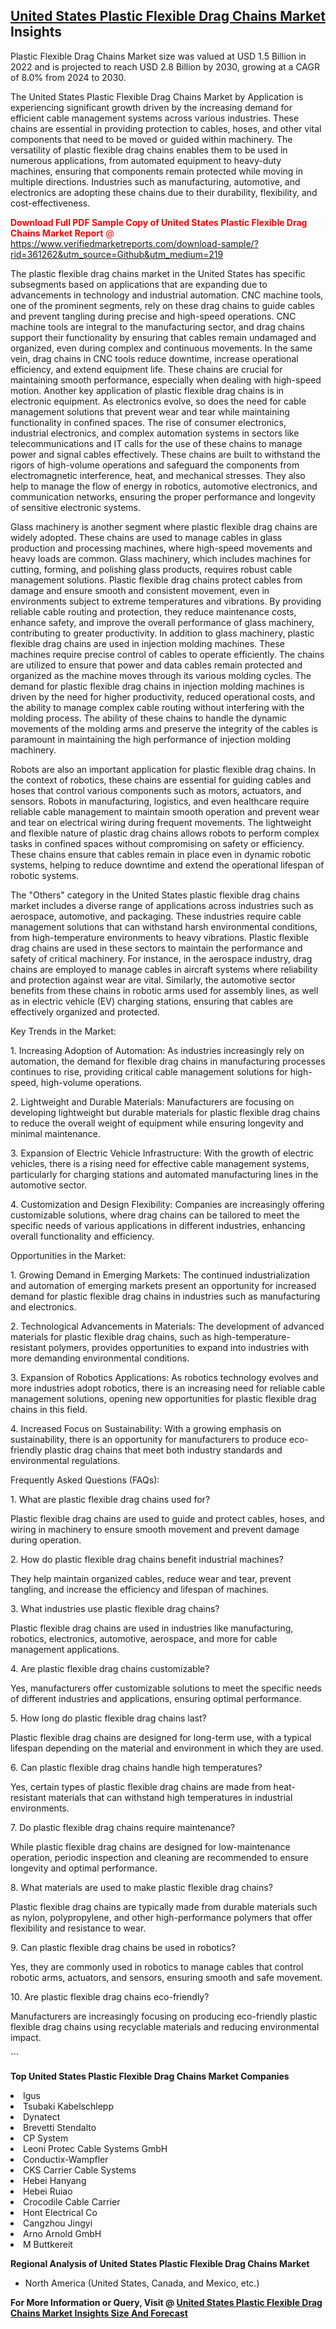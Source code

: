 <h2><a href="https://www.verifiedmarketreports.com/download-sample/?rid=361262&amp;utm_source=Github&amp;utm_medium=219" target="_blank">United States Plastic Flexible Drag Chains Market</a> Insights</h2><p>Plastic Flexible Drag Chains Market size was valued at USD 1.5 Billion in 2022 and is projected to reach USD 2.8 Billion by 2030, growing at a CAGR of 8.0% from 2024 to 2030.</p><p> <p>The United States Plastic Flexible Drag Chains Market by Application is experiencing significant growth driven by the increasing demand for efficient cable management systems across various industries. These chains are essential in providing protection to cables, hoses, and other vital components that need to be moved or guided within machinery. The versatility of plastic flexible drag chains enables them to be used in numerous applications, from automated equipment to heavy-duty machines, ensuring that components remain protected while moving in multiple directions. Industries such as manufacturing, automotive, and electronics are adopting these chains due to their durability, flexibility, and cost-effectiveness. <p><span class=""><span style="color: #ff0000;"><strong>Download Full PDF Sample Copy of United States Plastic Flexible Drag Chains Market Report</strong> @ </span><a href="https://www.verifiedmarketreports.com/download-sample/?rid=361262&amp;utm_source=Github&amp;utm_medium=219" target="_blank">https://www.verifiedmarketreports.com/download-sample/?rid=361262&amp;utm_source=Github&amp;utm_medium=219</a></span></p> </p> <p>The plastic flexible drag chains market in the United States has specific subsegments based on applications that are expanding due to advancements in technology and industrial automation. CNC machine tools, one of the prominent segments, rely on these drag chains to guide cables and prevent tangling during precise and high-speed operations. CNC machine tools are integral to the manufacturing sector, and drag chains support their functionality by ensuring that cables remain undamaged and organized, even during complex and continuous movements. In the same vein, drag chains in CNC tools reduce downtime, increase operational efficiency, and extend equipment life. These chains are crucial for maintaining smooth performance, especially when dealing with high-speed motion. Another key application of plastic flexible drag chains is in electronic equipment. As electronics evolve, so does the need for cable management solutions that prevent wear and tear while maintaining functionality in confined spaces. The rise of consumer electronics, industrial electronics, and complex automation systems in sectors like telecommunications and IT calls for the use of these chains to manage power and signal cables effectively. These chains are built to withstand the rigors of high-volume operations and safeguard the components from electromagnetic interference, heat, and mechanical stresses. They also help to manage the flow of energy in robotics, automotive electronics, and communication networks, ensuring the proper performance and longevity of sensitive electronic systems. <p>Glass machinery is another segment where plastic flexible drag chains are widely adopted. These chains are used to manage cables in glass production and processing machines, where high-speed movements and heavy loads are common. Glass machinery, which includes machines for cutting, forming, and polishing glass products, requires robust cable management solutions. Plastic flexible drag chains protect cables from damage and ensure smooth and consistent movement, even in environments subject to extreme temperatures and vibrations. By providing reliable cable routing and protection, they reduce maintenance costs, enhance safety, and improve the overall performance of glass machinery, contributing to greater productivity. In addition to glass machinery, plastic flexible drag chains are used in injection molding machines. These machines require precise control of cables to operate efficiently. The chains are utilized to ensure that power and data cables remain protected and organized as the machine moves through its various molding cycles. The demand for plastic flexible drag chains in injection molding machines is driven by the need for higher productivity, reduced operational costs, and the ability to manage complex cable routing without interfering with the molding process. The ability of these chains to handle the dynamic movements of the molding arms and preserve the integrity of the cables is paramount in maintaining the high performance of injection molding machinery. <p>Robots are also an important application for plastic flexible drag chains. In the context of robotics, these chains are essential for guiding cables and hoses that control various components such as motors, actuators, and sensors. Robots in manufacturing, logistics, and even healthcare require reliable cable management to maintain smooth operation and prevent wear and tear on electrical wiring during frequent movements. The lightweight and flexible nature of plastic drag chains allows robots to perform complex tasks in confined spaces without compromising on safety or efficiency. These chains ensure that cables remain in place even in dynamic robotic systems, helping to reduce downtime and extend the operational lifespan of robotic systems. <p>The "Others" category in the United States plastic flexible drag chains market includes a diverse range of applications across industries such as aerospace, automotive, and packaging. These industries require cable management solutions that can withstand harsh environmental conditions, from high-temperature environments to heavy vibrations. Plastic flexible drag chains are used in these sectors to maintain the performance and safety of critical machinery. For instance, in the aerospace industry, drag chains are employed to manage cables in aircraft systems where reliability and protection against wear are vital. Similarly, the automotive sector benefits from these chains in robotic arms used for assembly lines, as well as in electric vehicle (EV) charging stations, ensuring that cables are effectively organized and protected. <p>Key Trends in the Market:</p> <p>1. Increasing Adoption of Automation: As industries increasingly rely on automation, the demand for flexible drag chains in manufacturing processes continues to rise, providing critical cable management solutions for high-speed, high-volume operations.</p> <p>2. Lightweight and Durable Materials: Manufacturers are focusing on developing lightweight but durable materials for plastic flexible drag chains to reduce the overall weight of equipment while ensuring longevity and minimal maintenance.</p> <p>3. Expansion of Electric Vehicle Infrastructure: With the growth of electric vehicles, there is a rising need for effective cable management systems, particularly for charging stations and automated manufacturing lines in the automotive sector.</p> <p>4. Customization and Design Flexibility: Companies are increasingly offering customizable solutions, where drag chains can be tailored to meet the specific needs of various applications in different industries, enhancing overall functionality and efficiency.</p> <p>Opportunities in the Market:</p> <p>1. Growing Demand in Emerging Markets: The continued industrialization and automation of emerging markets present an opportunity for increased demand for plastic flexible drag chains in industries such as manufacturing and electronics.</p> <p>2. Technological Advancements in Materials: The development of advanced materials for plastic flexible drag chains, such as high-temperature-resistant polymers, provides opportunities to expand into industries with more demanding environmental conditions.</p> <p>3. Expansion of Robotics Applications: As robotics technology evolves and more industries adopt robotics, there is an increasing need for reliable cable management solutions, opening new opportunities for plastic flexible drag chains in this field.</p> <p>4. Increased Focus on Sustainability: With a growing emphasis on sustainability, there is an opportunity for manufacturers to produce eco-friendly plastic drag chains that meet both industry standards and environmental regulations.</p> <p>Frequently Asked Questions (FAQs):</p> <p>1. What are plastic flexible drag chains used for?</p> <p>Plastic flexible drag chains are used to guide and protect cables, hoses, and wiring in machinery to ensure smooth movement and prevent damage during operation.</p> <p>2. How do plastic flexible drag chains benefit industrial machines?</p> <p>They help maintain organized cables, reduce wear and tear, prevent tangling, and increase the efficiency and lifespan of machines.</p> <p>3. What industries use plastic flexible drag chains?</p> <p>Plastic flexible drag chains are used in industries like manufacturing, robotics, electronics, automotive, aerospace, and more for cable management applications.</p> <p>4. Are plastic flexible drag chains customizable?</p> <p>Yes, manufacturers offer customizable solutions to meet the specific needs of different industries and applications, ensuring optimal performance.</p> <p>5. How long do plastic flexible drag chains last?</p> <p>Plastic flexible drag chains are designed for long-term use, with a typical lifespan depending on the material and environment in which they are used.</p> <p>6. Can plastic flexible drag chains handle high temperatures?</p> <p>Yes, certain types of plastic flexible drag chains are made from heat-resistant materials that can withstand high temperatures in industrial environments.</p> <p>7. Do plastic flexible drag chains require maintenance?</p> <p>While plastic flexible drag chains are designed for low-maintenance operation, periodic inspection and cleaning are recommended to ensure longevity and optimal performance.</p> <p>8. What materials are used to make plastic flexible drag chains?</p> <p>Plastic flexible drag chains are typically made from durable materials such as nylon, polypropylene, and other high-performance polymers that offer flexibility and resistance to wear.</p> <p>9. Can plastic flexible drag chains be used in robotics?</p> <p>Yes, they are commonly used in robotics to manage cables that control robotic arms, actuators, and sensors, ensuring smooth and safe movement.</p> <p>10. Are plastic flexible drag chains eco-friendly?</p> <p>Manufacturers are increasingly focusing on producing eco-friendly plastic flexible drag chains using recyclable materials and reducing environmental impact.</p> ```</p><p><strong>Top United States Plastic Flexible Drag Chains Market Companies</strong></p><div data-test-id=""><p><li>Igus</li><li> Tsubaki Kabelschlepp</li><li> Dynatect</li><li> Brevetti Stendalto</li><li> CP System</li><li> Leoni Protec Cable Systems GmbH</li><li> Conductix-Wampfler</li><li> CKS Carrier Cable Systems</li><li> Hebei Hanyang</li><li> Hebei Ruiao</li><li> Crocodile Cable Carrier</li><li> Hont Electrical Co</li><li> Cangzhou Jingyi</li><li> Arno Arnold GmbH</li><li> M Buttkereit</li></p><div><strong>Regional Analysis of&nbsp;United States Plastic Flexible Drag Chains Market</strong></div><ul><li dir="ltr"><p dir="ltr">North America&nbsp;(United States, Canada, and Mexico, etc.)</p></li></ul><p><strong>For More Information or Query, Visit @&nbsp;</strong><strong><a href="https://www.verifiedmarketreports.com/product/plastic-flexible-drag-chains-market/?utm_source=Github&amp;utm_medium=219" target="_blank">United States Plastic Flexible Drag Chains Market Insights Size And Forecast</a></strong></p></div>
